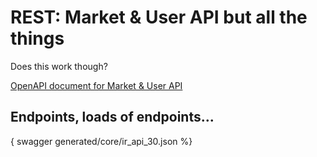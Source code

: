 # REST: Market & User API but all the things

Does this work though?

[OpenAPI document for Market & User API](generated/core/ir_api_30.json)

## Endpoints, loads of endpoints...

{ swagger generated/core/ir_api_30.json %}
<!-- {% endswagger %} -->
